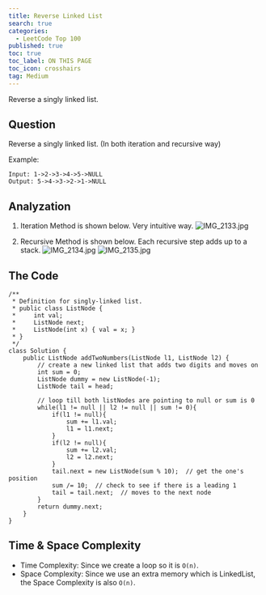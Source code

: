 ```yaml
---
title: Reverse Linked List
search: true
categories:
  - LeetCode Top 100
published: true
toc: true
toc_label: ON THIS PAGE
toc_icon: crosshairs
tag: Medium
---
```

Reverse a singly linked list.


## Question

Reverse a singly linked list. (In both iteration and recursive way)

Example:
```
Input: 1->2->3->4->5->NULL
Output: 5->4->3->2->1->NULL
```

## Analyzation

1. Iteration Method is shown below. Very intuitive way.
![IMG_2133.jpg]({{site.baseurl}}/_posts/IMG_2133.jpg)

2. Recursive Method is shown below. Each recursive step adds up to a stack.
![IMG_2134.jpg]({{site.baseurl}}/_posts/IMG_2134.jpg)
![IMG_2135.jpg]({{site.baseurl}}/_posts/IMG_2135.jpg)




## The Code
```
/**
 * Definition for singly-linked list.
 * public class ListNode {
 *     int val;
 *     ListNode next;
 *     ListNode(int x) { val = x; }
 * }
 */
class Solution {
    public ListNode addTwoNumbers(ListNode l1, ListNode l2) {
        // create a new linked list that adds two digits and moves on
        int sum = 0;
        ListNode dummy = new ListNode(-1);
        ListNode tail = head;
        
        // loop till both listNodes are pointing to null or sum is 0
        while(l1 != null || l2 != null || sum != 0){
            if(l1 != null){
                sum += l1.val;
                l1 = l1.next;
            }
            if(l2 != null){
                sum += l2.val;
                l2 = l2.next;
            }
            tail.next = new ListNode(sum % 10);  // get the one's position
            sum /= 10;  // check to see if there is a leading 1
            tail = tail.next;  // moves to the next node
        }
        return dummy.next;
    }
}
```

## Time & Space Complexity
- Time Complexity: Since we create a loop so it is `O(n)`.
- Space Complexity: Since we use an extra memory which is LinkedList, the Space Complexity is also `O(n)`.
